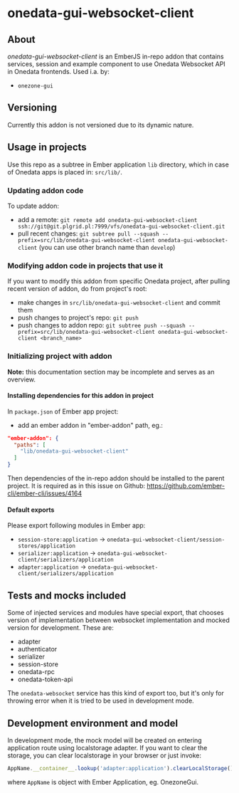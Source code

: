 # onedata-gui-websocket-client

## About

*onedata-gui-websocket-client* is an EmberJS in-repo addon that contains services, session and example component to use Onedata Websocket API in Onedata frontends. Used i.a. by:
- `onezone-gui`

## Versioning

Currently this addon is not versioned due to its dynamic nature.

## Usage in projects

Use this repo as a subtree in Ember application ``lib`` directory, which in case of Onedata apps is placed in: ``src/lib/``.

### Updating addon code

To update addon:

- add a remote: ``git remote add onedata-gui-websocket-client ssh://git@git.plgrid.pl:7999/vfs/onedata-gui-websocket-client.git``
- pull recent changes: ``git subtree pull --squash --prefix=src/lib/onedata-gui-websocket-client onedata-gui-websocket-client`` (you can use other branch name than ``develop``)

### Modifying addon code in projects that use it

If you want to modify this addon from specific Onedata project, after pulling recent version of addon, do from project's root:

- make changes in ``src/lib/onedata-gui-websocket-client`` and commit them
- push changes to project's repo: ``git push``
- push changes to addon repo: ``git subtree push --squash --prefix=src/lib/onedata-gui-websocket-client onedata-gui-websocket-client <branch_name>``

### Initializing project with addon

**Note:** this documentation section may be incomplete and serves as an overview.

#### Installing dependencies for this addon in project

In ``package.json`` of Ember app project:

- add an ember addon in "ember-addon" path, eg.:
```json
"ember-addon": {
  "paths": [
    "lib/onedata-gui-websocket-client"
  ]
}
```

Then dependencies of the in-repo addon should be installed to the parent project.
It is required as in this issue on Github: https://github.com/ember-cli/ember-cli/issues/4164

#### Default exports

Please export following modules in Ember app:
- `session-store:application` -> `onedata-gui-websocket-client/session-stores/application`
- `serializer:application` -> `onedata-gui-websocket-client/serializers/application`
- `adapter:application` -> `onedata-gui-websocket-client/serializers/application`


## Tests and mocks included

Some of injected services and modules have special export, that chooses version of implementation between websocket implementation and mocked version for development. These are:
- adapter
- authenticator
- serializer
- session-store
- onedata-rpc
- onedata-token-api

The `onedata-websocket` service has this kind of export too, but it's only for throwing error when it is tried to be used in development mode.


## Development environment and model

In development mode, the mock model will be created on entering application route using localstorage adapter.
If you want to clear the storage, you can clear localstorage in your browser or just invoke:
```javascript
AppName.__container__.lookup('adapter:application').clearLocalStorage()
```
where `AppName` is object with Ember Application, eg. OnezoneGui.
